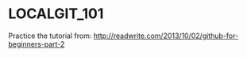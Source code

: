 # LOCALGIT_101
Practice the tutorial from: http://readwrite.com/2013/10/02/github-for-beginners-part-2

